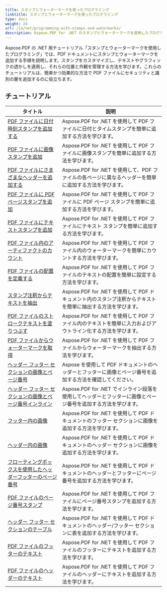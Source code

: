 ```yaml
---
title: スタンプとウォーターマークを使ったプログラミング
linktitle: スタンプとウォーターマークを使ったプログラミング
type: docs
weight: 24
url: /ja/net/programming-with-stamps-and-watermarks/
description: Aspose.PDF for .NET のスタンプとウォーターマークを使用したプログラミング チュートリアルでは、PDF ドキュメントにセキュリティとパーソナライゼーション要素を追加する方法を説明します。
---
```


Aspose.PDF の .NET 用チュートリアル「スタンプとウォーターマークを使用したプログラミング」では、PDF ドキュメントにスタンプとウォーターマークを追加する手順を説明します。スタンプをカスタマイズし、テキストやグラフィックの透かしを適用し、それらの位置と外観を管理する方法を学びます。これらのチュートリアルは、簡単かつ効果的な方法で PDF ファイルにセキュリティと識別の層を追加するのに役立ちます。

## チュートリアル
| タイトル | 説明 |
| --- | --- | 
| [PDF ファイルに日付時刻スタンプを追加する](./add-date-time-stamp/) | Aspose.PDF for .NET を使用して PDF ファイルに日付とタイムスタンプを簡単に追加する方法を学びます。 |  
| [PDF ファイルに画像スタンプを追加](./add-image-stamp/) | Aspose.PDF for .NET を使用して PDF ファイルに画像スタンプを簡単に追加する方法を学びます。 |  
| [PDF ファイルにさまざまなヘッダーを追加する](./adding-different-headers/) | Aspose.PDF for .NET を使用して、PDF ファイルの各ページに異なるヘッダーを簡単に追加する方法を学びます。 |  
| [PDF ファイルに PDF ページスタンプを追加](./add-pdf-page-stamp/) | Aspose.PDF for .NET を使用して PDF ファイルに PDF ページ スタンプを簡単に追加する方法を学びます。 |  
| [PDF ファイルにテキストスタンプを追加](./add-text-stamp/) | Aspose.PDF for .NET を使用して PDF ファイルにテキスト スタンプを簡単に追加する方法を学びます。 |  
| [PDF ファイル内のアーティファクトのカウント](./counting-artifacts/) | Aspose.PDF for .NET を使用して PDF ファイル内のウォーターマークを簡単にカウントする方法を学びます。 |  
| [PDF ファイルの配置を定義する](./define-alignment/) | Aspose.PDF for .NET を使用して PDF ファイルのテキストの配置を簡単に設定する方法を学びます。 |  
| [スタンプ注釈からテキストを抽出](./extract-text-from-stamp-annotation/) | Aspose.PDF for .NET を使用して PDF ドキュメント内のスタンプ注釈からテキストを簡単に抽出する方法を学びます。 |  
| [PDF ファイルのストロークテキストを塗りつぶす](./fill-stroke-text/) | Aspose.PDF for .NET を使用して PDF ファイル内のテキストを簡単に入力およびアウトライン化する方法を学びます。 |  
| [PDF ファイルからウォーターマークを取得](./get-watermark/) | Aspose.PDF for .NET を使用して PDF ファイルからウォーターマークを抽出する方法を学びます。 |  
| [ヘッダー フッター セクションの画像とページ番号](./image-and-page-number-in-header-footer-section/) | Aspose を使用して PDF ドキュメントのヘッダーとフッターに画像とページ番号を追加する方法を確認してください。 |  
| [ヘッダー フッター セクションの画像とページ番号インライン](./image-and-page-number-in-header-footer-section-inline/) | Aspose.PDF for .NET でインライン段落を使用してヘッダーとフッターに画像とページ番号を追加する方法を学びます。 |  
| [フッター内の画像](./image-in-footer/) | Aspose.PDF for .NET を使用して PDF ドキュメントのフッター セクションに画像を追加する方法を学びます。 |  
| [ヘッダー内の画像](./image-in-header/) | Aspose.PDF for .NET を使用して PDF ドキュメントのヘッダー セクションに画像を追加する方法を学びます。 |  
| [フローティングボックスを使用したヘッダーフッターのページ番号](./page-number-in-header-footer-using-floating-box/) | Aspose.PDF for .NET を使用して PDF ドキュメントのヘッダーとフッターにページ番号を追加する方法を学びます。 |  
| [PDF ファイルのページ番号スタンプ](./page-number-stamps/) | Aspose.PDF for .NET を使用して PDF ファイルにページ番号スタンプを追加する方法を学びます。 |  
| [ヘッダー フッター セクションのテーブル](./table-in-header-footer-section/) | Aspose.PDF for .NET を使用して PDF ドキュメントのヘッダー/フッター セクションに表を追加する方法を学びます。 |  
| [PDF ファイルのフッターのテキスト](./text-in-footer/) | Aspose.PDF for .NET を使用して PDF ファイルのフッターにテキストを追加する方法を学びます。 |  
| [PDF ファイルのヘッダーのテキスト](./text-in-header/) | Aspose.PDF for .NET を使用して PDF ファイルのヘッダーにテキストを追加する方法を学びます。 |  